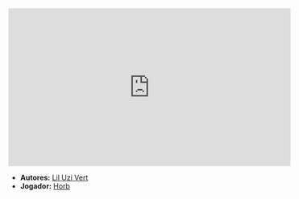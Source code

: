 <iframe width="560" height="315" src="https://www.youtube.com/embed/k5PO17AC3Kg?si=D010A2PISiUS5070" title="YouTube video player" frameborder="0" allow="accelerometer; autoplay; clipboard-write; encrypted-media; gyroscope; picture-in-picture; web-share" referrerpolicy="strict-origin-when-cross-origin" allowfullscreen></iframe>

- **Autores:** [Lil Uzi Vert](content/Autores/Lil%20Uzi%20Vert.md)
- **Jogador:** [Horb](content/Jogadores/Horb.md)